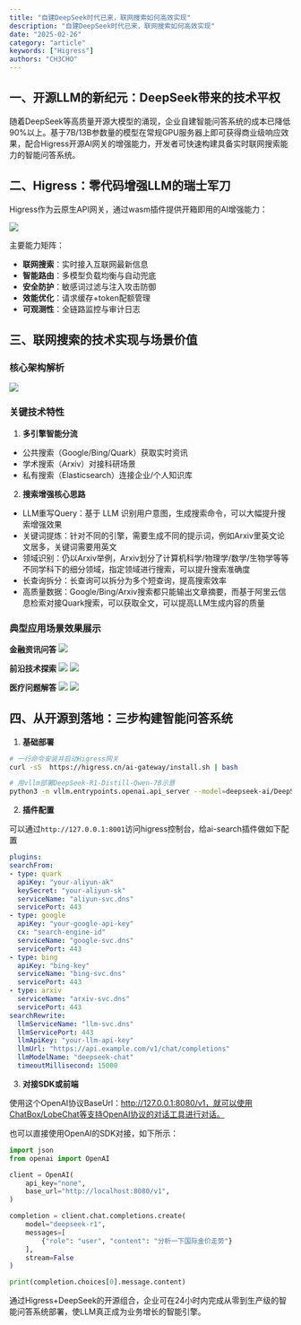 ```yaml
---
title: "自建DeepSeek时代已来，联网搜索如何高效实现"
description: "自建DeepSeek时代已来，联网搜索如何高效实现"
date: "2025-02-26"
category: "article"
keywords: ["Higress"]
authors: "CH3CHO"
---
```




## 一、开源LLM的新纪元：DeepSeek带来的技术平权

随着DeepSeek等高质量开源大模型的涌现，企业自建智能问答系统的成本已降低90%以上。基于7B/13B参数量的模型在常规GPU服务器上即可获得商业级响应效果，配合Higress开源AI网关的增强能力，开发者可快速构建具备实时联网搜索能力的智能问答系统。

## 二、Higress：零代码增强LLM的瑞士军刀

Higress作为云原生API网关，通过wasm插件提供开箱即用的AI增强能力：

![](https://img.alicdn.com/imgextra/i2/O1CN01vnbj6a1ov2dijiPMM_!!6000000005286-0-tps-1213-688.jpg)

主要能力矩阵：
- **联网搜索**：实时接入互联网最新信息
- **智能路由**：多模型负载均衡与自动兜底
- **安全防护**：敏感词过滤与注入攻击防御
- **效能优化**：请求缓存+token配额管理
- **可观测性**：全链路监控与审计日志

## 三、联网搜索的技术实现与场景价值

### 核心架构解析

![](https://img.alicdn.com/imgextra/i1/O1CN017bNRNG1rVLGL64gd0_!!6000000005636-0-tps-770-704.jpg)

### 关键技术特性

1. **多引擎智能分流**
- 公共搜索（Google/Bing/Quark）获取实时资讯
- 学术搜索（Arxiv）对接科研场景
- 私有搜索（Elasticsearch）连接企业/个人知识库

2. **搜索增强核心思路**
- LLM重写Query：基于 LLM 识别用户意图，生成搜索命令，可以大幅提升搜索增强效果
- 关键词提炼：针对不同的引擎，需要生成不同的提示词，例如Arxiv里英文论文居多，关键词需要用英文
- 领域识别：仍以Arxiv举例，Arxiv划分了计算机科学/物理学/数学/生物学等等不同学科下的细分领域，指定领域进行搜索，可以提升搜索准确度
- 长查询拆分：长查询可以拆分为多个短查询，提高搜索效率
- 高质量数据：Google/Bing/Arxiv搜索都只能输出文章摘要，而基于阿里云信息检索对接Quark搜索，可以获取全文，可以提高LLM生成内容的质量

### 典型应用场景效果展示

**金融资讯问答**
![](https://img.alicdn.com/imgextra/i2/O1CN01No4emp1GBWL2eb2mS_!!6000000000584-0-tps-1910-1016.jpg)

**前沿技术探索**
![](https://img.alicdn.com/imgextra/i4/O1CN01bWLstU1jWhVnf7R5s_!!6000000004556-0-tps-1913-855.jpg)
![](https://img.alicdn.com/imgextra/i4/O1CN01ubSKKy1u1yiWCe36e_!!6000000005978-0-tps-1848-1019.jpg)

**医疗问题解答**
![](https://img.alicdn.com/imgextra/i1/O1CN01nYOMkg1Ur6vQ8q0L0_!!6000000002570-0-tps-1912-1016.jpg)
![](https://img.alicdn.com/imgextra/i3/O1CN012NeWkw28562C402pO_!!6000000007880-0-tps-1870-330.jpg)
## 四、从开源到落地：三步构建智能问答系统

1. **基础部署**

```bash
# 一行命令安装并启动Higress网关
curl -sS  https://higress.cn/ai-gateway/install.sh | bash

# 用vllm部署DeepSeek-R1-Distill-Qwen-7B示意
python3 -m vllm.entrypoints.openai.api_server --model=deepseek-ai/DeepSeek-R1-Distill-Qwen-7B --dtype=half --tensor-parallel-size=4 --enforce-eager
```

2. **插件配置**

可以通过`http://127.0.0.1:8001`访问higress控制台，给ai-search插件做如下配置

```yaml
plugins:
searchFrom:
- type: quark
  apiKey: "your-aliyun-ak"
  keySecret: "your-aliyun-sk"
  serviceName: "aliyun-svc.dns"
  servicePort: 443
- type: google
  apiKey: "your-google-api-key"
  cx: "search-engine-id"
  serviceName: "google-svc.dns"
  servicePort: 443
- type: bing
  apiKey: "bing-key"
  serviceName: "bing-svc.dns"
  servicePort: 443
- type: arxiv
  serviceName: "arxiv-svc.dns" 
  servicePort: 443
searchRewrite:
  llmServiceName: "llm-svc.dns"
  llmServicePort: 443
  llmApiKey: "your-llm-api-key"
  llmUrl: "https://api.example.com/v1/chat/completions"
  llmModelName: "deepseek-chat"
  timeoutMillisecond: 15000
```

3. **对接SDK或前端**

使用这个OpenAI协议BaseUrl：http://127.0.0.1:8080/v1，就可以使用ChatBox/LobeChat等支持OpenAI协议的对话工具进行对话。

也可以直接使用OpenAI的SDK对接，如下所示：

```python
import json
from openai import OpenAI

client = OpenAI(
    api_key="none",
    base_url="http://localhost:8080/v1",
)

completion = client.chat.completions.create(
    model="deepseek-r1",
    messages=[
        {"role": "user", "content": "分析一下国际金价走势"}
    ],
    stream=False
)

print(completion.choices[0].message.content)
```

通过Higress+DeepSeek的开源组合，企业可在24小时内完成从零到生产级的智能问答系统部署，使LLM真正成为业务增长的智能引擎。

